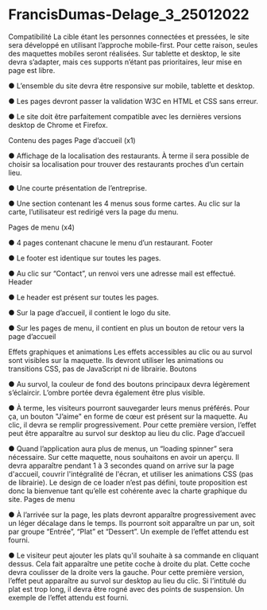 # FrancisDumas-Delage_3_25012022
Compatibilité
La cible étant les personnes connectées et pressées, le site sera développé en utilisant
l’approche mobile-first. Pour cette raison, seules des maquettes mobiles seront réalisées.
Sur tablette et desktop, le site devra s’adapter, mais ces supports n’étant pas prioritaires,
leur mise en page est libre.

● L’ensemble du site devra être responsive sur mobile, tablette et desktop.

● Les pages devront passer la validation W3C en HTML et CSS sans erreur.

● Le site doit être parfaitement compatible avec les dernières versions desktop de
Chrome et Firefox.

Contenu des pages
Page d’accueil (x1)

● Affichage de la localisation des restaurants. À terme il sera possible de choisir sa
localisation pour trouver des restaurants proches d’un certain lieu.

● Une courte présentation de l’entreprise.

● Une section contenant les 4 menus sous forme cartes. Au clic sur la carte,
l’utilisateur est redirigé vers la page du menu.

Pages de menu (x4)

● 4 pages contenant chacune le menu d’un restaurant.
Footer

● Le footer est identique sur toutes les pages.

● Au clic sur “Contact”, un renvoi vers une adresse mail est effectué.
Header

● Le header est présent sur toutes les pages.

● Sur la page d’accueil, il contient le logo du site.

● Sur les pages de menu, il contient en plus un bouton de retour vers la page d’accueil

 Effets graphiques et animations
Les effets accessibles au clic ou au survol sont visibles sur la maquette. Ils devront utiliser
les animations ou transitions CSS, pas de JavaScript ni de librairie.
Boutons

● Au survol, la couleur de fond des boutons principaux devra légèrement s’éclaircir.
L’ombre portée devra également être plus visible.

● À terme, les visiteurs pourront sauvegarder leurs menus préférés. Pour ça, un
bouton "J’aime" en forme de cœur est présent sur la maquette. Au clic, il devra se
remplir progressivement. Pour cette première version, l’effet peut être apparaître au
survol sur desktop au lieu du clic.
Page d’accueil

● Quand l’application aura plus de menus, un “loading spinner” sera nécessaire. Sur
cette maquette, nous souhaitons en avoir un aperçu. Il devra apparaître pendant 1 à
3 secondes quand on arrive sur la page d'accueil, couvrir l'intégralité de l'écran, et
utiliser les animations CSS (pas de librairie). Le design de ce loader n’est pas défini,
toute proposition est donc la bienvenue tant qu’elle est cohérente avec la charte
graphique du site.
Pages de menu

● À l’arrivée sur la page, les plats devront apparaître progressivement avec un léger
décalage dans le temps. Ils pourront soit apparaître un par un, soit par groupe
“Entrée”, “Plat” et “Dessert”. Un exemple de l’effet attendu est fourni.

● Le visiteur peut ajouter les plats qu'il souhaite à sa commande en cliquant dessus.
Cela fait apparaître une petite coche à droite du plat. Cette coche devra coulisser de
la droite vers la gauche. Pour cette première version, l’effet peut apparaître au survol
sur desktop au lieu du clic. Si l’intitulé du plat est trop long, il devra être rogné avec
des points de suspension. Un exemple de l’effet attendu est fourni.
